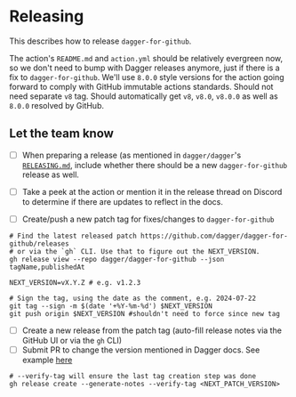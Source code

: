 # Releasing

This describes how to release `dagger-for-github`.

The action's `README.md` and `action.yml` should be relatively evergreen now,
so we don't need to bump with Dagger releases anymore, just if there is a fix
to `dagger-for-github`. We'll use `8.0.0` style versions for the action going
forward to comply with GitHub immutable actions standards. Should not need
separate `v8` tag. Should automatically get `v8`, `v8.0`, `v8.0.0` as well as
`8.0.0` resolved by GitHub.

## Let the team know

- [ ] When preparing a release (as mentioned in `dagger/dagger`'s
      [`RELEASING.md`](https://github.com/dagger/dagger/blob/main/RELEASING.md),
      include whether there should be a new `dagger-for-github` release as well.

- [ ] Take a peek at the action or mention it in the release thread on Discord
      to determine if there are updates to reflect in the docs.

- [ ] Create/push a new patch tag for fixes/changes to `dagger-for-github`

```console
# Find the latest released patch https://github.com/dagger/dagger-for-github/releases
# or via the `gh` CLI. Use that to figure out the NEXT_VERSION.
gh release view --repo dagger/dagger-for-github --json tagName,publishedAt

NEXT_VERSION=vX.Y.Z # e.g. v1.2.3

# Sign the tag, using the date as the comment, e.g. 2024-07-22
git tag --sign -m $(date '+%Y-%m-%d') $NEXT_VERSION
git push origin $NEXT_VERSION #shouldn't need to force since new tag
```

- [ ] Create a new release from the patch tag (auto-fill release notes via the
      GitHub UI or via the `gh` CLI)
- [ ] Submit PR to change the version mentioned in Dagger docs. See example [here](https://github.com/dagger/dagger/pull/9705/files)

```console
# --verify-tag will ensure the last tag creation step was done
gh release create --generate-notes --verify-tag <NEXT_PATCH_VERSION>
```
